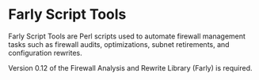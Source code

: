 Farly Script Tools
==================

Farly Script Tools are Perl scripts used to automate firewall management
tasks such as firewall audits, optimizations, subnet retirements, and
configuration rewrites.

Version 0.12 of the Firewall Analysis and Rewrite Library (Farly) is
required.